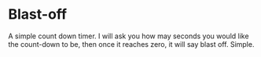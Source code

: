 # Blast-off
A simple count down timer.
I will ask you how may seconds you would like the count-down to be, then once it reaches zero, it will say blast off. Simple.
